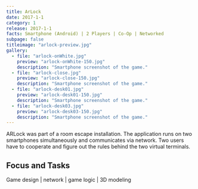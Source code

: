 ```yaml
---
title: ArLock
date: 2017-1-1
category: 1
release: 2017-1-1
facts: Smartphone (Android) | 2 Players | Co-Op | Networked
subpage: false
titleimage: "arlock-preview.jpg"
gallery:
  - file: "arlock-onWhite.jpg"
    preview: "arlock-onWhite-150.jpg"
    description: "Smartphone screenshot of the game."
  - file: "arlock-close.jpg"
    preview: "arlock-close-150.jpg"
    description: "Smartphone screenshot of the game."
  - file: "arlock-desk01.jpg"
    preview: "arlock-desk01-150.jpg"
    description: "Smartphone screenshot of the game."
  - file: "arlock-desk03.jpg"
    preview: "arlock-desk03-150.jpg"
    description: "Smartphone screenshot of the game."
---
```


ARLock was part of a room escape installation. The application runs on two smartphones simultaneously and communicates via network. Two users have to cooperate and figure out the rules behind the two virtual terminals.

## Focus and Tasks
Game design | network | game logic | 3D modeling
